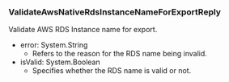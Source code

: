 ### ValidateAwsNativeRdsInstanceNameForExportReply
Validate AWS RDS Instance name for export.

- error: System.String
  - Refers to the reason for the RDS name being invalid.
- isValid: System.Boolean
  - Specifies whether the RDS name is valid or not.

